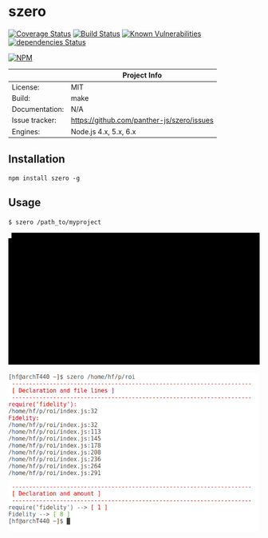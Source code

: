 # szero

[![Coverage Status](https://coveralls.io/repos/github/panther-js/szero/badge.svg)](https://coveralls.io/github/panther-js/szero)
[![Build Status](https://travis-ci.org/panther-js/szero.svg?branch=master)](https://travis-ci.org/panther-js/szero)
[![Known Vulnerabilities](https://snyk.io/test/npm/szero/badge.svg)](https://snyk.io/test/npm/szero)
[![dependencies Status](https://david-dm.org/panther-js/szero/status.svg)](https://david-dm.org/panther-js/szero)

[![NPM](https://nodei.co/npm/szero.png)](https://npmjs.org/package/szero)



|                 | Project Info  |
| --------------- | ------------- |
| License:        | MIT |
| Build:          | make |
| Documentation:  | N/A |
| Issue tracker:  | https://github.com/panther-js/szero/issues |
| Engines:        | Node.js 4.x, 5.x, 6.x |

## Installation

    npm install szero -g

## Usage

    $ szero /path_to/myproject

![out.gif](https://raw.githubusercontent.com/bucharest-gold/szero/master/out.gif)

![a.png](https://raw.githubusercontent.com/bucharest-gold/szero/master/a.png)
